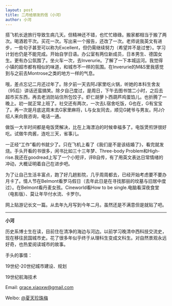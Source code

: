```yaml
---
layout: post
title: 二月给朋友的信（小河）
author: 小河
---
```

搭飞机长途旅行导致生病几天。但精神还不错，也忙忙碌碌。搬家都相当于搬了两次。喝酒若干次。买花一次。写出来一个报告，还改了一次。老师说我英文有进步，一些句子甚至可以称为Excellent，但仍需继续努力（希望并不是过誉）。学习计划也仍是不能完成。开始自学日语。办公室有两位新成员，日本男生、德国女生。更有办公氛围了。坐火车一次，去Inverurie。了解了一下本城运河。我觉得小镇的超市都有相似的味道，和城市不一样的氛围。在Inverurie的M&S里我感觉到与之前去Montrose之类的地方一样的气息。

哦，差点忘记二月还过年了。除夕前一天去阿J家里吃火锅，听她的本科生舍友（95后）讲话还蛮搞笑。除夕自己度过，是周日，下午去图书馆二小时，之后去超市买东西，再去老消防站住所包饺子。虾仁胡萝卜西葫芦鸡蛋馅儿。也折腾了一晚上。初一就正常上班了。社交还有两次，一次去L宿舍吃饭，G也在，G有宝宝了。再一次是月底这周末去G家里麻将，L与女友同去，顺见G姥爷与男友。阿J介绍人来向我咨询，电话一通。

做饭一大半时间都是电饭煲解决，比在上海漂泊的时候幸福多了。电饭煲煎饼很好吃。试做牛肉酱，连吃三天，省事儿。

一正经“工作”看的书就少了。只在飞机上看了《我们是不是该结婚了》，看完就发烧。手头开看的书很多，闲书比如三十三年梦、Three-body Problem和High-rise.我还在goodread上写了一个小短评，评B自传，有了用英文表达日常情绪的冲动，大概证明着自己在进步吧。

为了让自己生活丰富点，跑了好几趟影院，几乎周周都去，已经开始考虑要不要办月卡了。情人节在Belmont看罗马假日（去年此日是在寻找那丽的坟墓与旧居中度过）。在Belmont看丹麦女孩。Cineworld看How to be single.电脑看深夜食堂（电影版）、莫让年华付水流、卡罗尔。

网上贴游记长文一篇。从去年九月写到今年二月。虽然还是不满意但是就贴了吧。
 
                                          
---
**小河**

历史系博士生在读，目前住在清净的海边与河边。以前学习晚清中西科技交流史，现在移往民国城市史。花了很多年似乎终于从理科生变成文科生。对自然景观永远好奇，也热爱阅读城市的故事。

手头的事情：

19世纪-20世纪城市建设、规划

19世纪航海技术

Email: [grace.xiaoxw@gmail.com](grace.xiaoxw@gmail.com "grace.xiaoxw@gmail.com")

Weibo: [@夏天珍珠梅](http://weibo.com/u/1668493177 "@夏天珍珠梅")